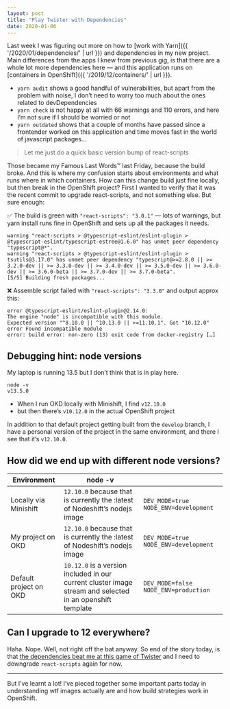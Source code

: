 ```yaml
---
layout: post
title: "Play Twister with Dependencies"
date: 2020-01-06
---
```


Last week I was figuring out more on how to [work with Yarn]({{ '/2020/01/dependencies/' | url }}) and dependencies in my new project. Main differences from the apps I knew from previous gig, is that there are a whole lot more dependencies here — and this application runs on [containers in OpenShift]({{ '/2019/12/containers/' | url }}).

- `yarn audit` shows a good handful of vulnerabilities, but apart from the problem with noise, I don’t need to worry too much about the ones related to devDependencies
- `yarn check` is not happy at all with 66 warnings and 110 errors, and here I’m not sure if I should be worried or not
- `yarn outdated` shows that a couple of months have passed since a frontender worked on this application and time moves fast in the world of javascript packages…

> Let me just do a quick basic version bump of react-scripts

Those became my Famous Last Words™️ last Friday, because the build broke. And this is where my confusion starts about environments and what runs where in which containers. How can this change build just fine locally, but then break in the OpenShift project? First I wanted to verify that it was the recent commit to upgrade react-scripts, and not something else. But sure enough:

✅ The build is green with `"react-scripts": "3.0.1"` — lots of warnings, but yarn install runs fine in OpenShift and sets up all the packages it needs.

```
warning "react-scripts > @typescript-eslint/eslint-plugin > @typescript-eslint/typescript-estree@1.6.0" has unmet peer dependency "typescript@*".
warning "react-scripts > @typescript-eslint/eslint-plugin > tsutils@3.17.0" has unmet peer dependency "typescript@>=2.8.0 || >= 3.2.0-dev || >= 3.3.0-dev || >= 3.4.0-dev || >= 3.5.0-dev || >= 3.6.0-dev || >= 3.6.0-beta || >= 3.7.0-dev || >= 3.7.0-beta".
[5/5] Building fresh packages...
```

❌ Assemble script failed with `"react-scripts": "3.3.0"` and output approx this:

```
error @typescript-eslint/eslint-plugin@2.14.0:
The engine "node" is incompatible with this module.
Expected version "^8.10.0 || ^10.13.0 || >=11.10.1". Got "10.12.0"
error Found incompatible module
error: build error: non-zero (13) exit code from docker-registry […]
```

## Debugging hint: node versions

My laptop is running 13.5 but I don’t think that is in play here.

```
node -v
v13.5.0
```

- When I run OKD locally with Minishift, I find `v12.10.0`
- but then there’s `v10.12.0` in the actual OpenShift project

In addition to that default project getting built from the `develop` branch, I have a personal version of the project in the same environment, and there I see that it’s `v12.10.0`.

## How did we end up with different node versions?

| Environment            | node -v                                                                                                   |                                        |
| ---------------------- | --------------------------------------------------------------------------------------------------------- | -------------------------------------- |
| Locally via Minishift  | `12.10.0` because that is currently the :latest of Nodeshift’s nodejs image                               | `DEV_MODE=true` `NODE_ENV=development` |
| My project on OKD      | `12.10.0` because that is currently the :latest of Nodeshift’s nodejs image                               | `DEV_MODE=true` `NODE_ENV=development` |
| Default project on OKD | `10.12.0` is a version included in our current cluster image stream and selected in an openshift template | `DEV_MODE=false` `NODE_ENV=production` |

## Can I upgrade to 12 everywhere?

Haha. Nope. Well, not right off the bat anyway. So end of the story today, is that [the dependencies beat me at this game of Twister](https://twitter.com/elisabethirg/status/1214271328666161154) and I need to downgrade `react-scripts` again for now.

---

But I’ve learnt a lot! I’ve pieced together some important parts today in understanding wtf images actually are and how build strategies work in OpenShift.
